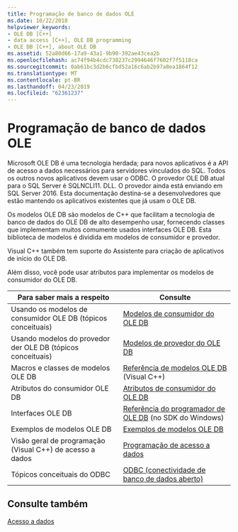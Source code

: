 ```yaml
---
title: Programação de banco de dados OLE
ms.date: 10/22/2018
helpviewer_keywords:
- OLE DB [C++]
- data access [C++], OLE DB programming
- OLE DB [C++], about OLE DB
ms.assetid: 52a80d66-17a9-43a1-9b90-392ae43cea2b
ms.openlocfilehash: ac74f94b4cdc738237c2994646f7602f7f5118ca
ms.sourcegitcommit: 0ab61bc3d2b6cfbd52a16c6ab2b97a8ea1864f12
ms.translationtype: MT
ms.contentlocale: pt-BR
ms.lasthandoff: 04/23/2019
ms.locfileid: "62361237"
---
```

# <a name="ole-db-programming"></a>Programação de banco de dados OLE

Microsoft OLE DB é uma tecnologia herdada; para novos aplicativos é a API de acesso a dados necessários para servidores vinculados do SQL. Todos os outros novos aplicativos devem usar o ODBC. O provedor OLE DB atual para o SQL Server é SQLNCLI11. DLL. O provedor ainda está enviando em SQL Server 2016. Esta documentação destina-se a desenvolvedores que estão mantendo os aplicativos existentes que já usam o OLE DB.

Os modelos OLE DB são modelos de C++ que facilitam a tecnologia de banco de dados do OLE DB de alto desempenho usar, fornecendo classes que implementam muitos comumente usados interfaces OLE DB. Esta biblioteca de modelos é dividida em modelos de consumidor e provedor.

Visual C++ também tem suporte do Assistente para criação de aplicativos de início do OLE DB.

Além disso, você pode usar atributos para implementar os modelos de consumidor do OLE DB.

|Para saber mais a respeito|Consulte|
|-------------------------|---------|
|Usando os modelos de consumidor OLE DB (tópicos conceituais)|[Modelos de consumidor do OLE DB](../../data/oledb/ole-db-consumer-templates-cpp.md)|
|Usando modelos do provedor der OLE DB (tópicos conceituais)|[Modelos de provedor do OLE DB](../../data/oledb/ole-db-provider-templates-cpp.md)|
|Macros e classes de modelos OLE DB|[Referência de modelos OLE DB](../../data/oledb/ole-db-templates.md) (Visual C++)|
|Atributos do consumidor OLE DB |[Atributos de consumidor do OLE DB](../../windows/ole-db-consumer-attributes.md)|
|Interfaces OLE DB|[Referência do programador de OLE DB](/sql/connect/oledb/oledb-driver-for-sql-server) (no SDK do Windows)|
|Exemplos de modelos OLE DB|[Exemplos de modelos OLE DB](https://github.com/Microsoft/VCSamples)|
|Visão geral de programação (Visual C++) de acesso a dados|[Programação de acesso a dados](../../data/data-access-programming-mfc-atl.md)|
|Tópicos conceituais do ODBC|[ODBC (conectividade de banco de dados aberto)](../../data/odbc/open-database-connectivity-odbc.md)|

## <a name="see-also"></a>Consulte também

[Acesso a dados](../data-access-in-cpp.md)